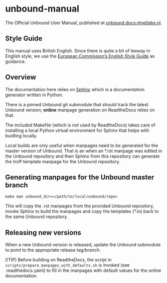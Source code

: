 # unbound-manual
The Official Unbound User Manual, published at [unbound.docs.nlnetlabs.nl](https://unbound.docs.nlnetlabs.nl/).


## Style Guide

This manual uses British English. Since there is quite a bit of leeway in
English style, we use the [European Commission’s English Style Guide] as
guidance.

[European Commission’s English Style Guide]: https://ec.europa.eu/info/sites/info/files/styleguide_english_dgt_en.pdf


## Overview

The documentation here relies on [Sphinx](https://www.sphinx-doc.org) which is
a documentation generator written in Python.

There is a pinned Unbound git submodule that should track the latest Unbound
version; **online** manpage generation on ReadtheDocs relies on that.

The included Makefile (which is not used by ReadtheDocs) takes care of
installing a local Python virtual environment for Sphinx that helps with
buidling locally.

Local builds are only useful when manpages need to be generated for the master
version of Unbound.
That is an when an \*.rst manpage was edited in the Unbound repository and then
Sphinx from this repository can generate the troff template manpage for the
Unbound repository.


## Generating manpages for the Unbound master branch

```
make man unbound_dir=</path/to/local/unbound/repo>
```
This will copy the .rst manpages from the provided Unbound repository,
invoke Sphinx to build the manpages and copy the templates (*.in) back to
the same Unbound repository.


## Releasing new versions

When a new Unbound version is released, update the Unbound submodule to point
to the appropriate release tag/branch.

[!TIP]
Before building on ReadtheDocs, the script in
`scripts/prepare_manpages_with_defaults.sh` is invoked (see .readthedocs.yaml)
to fill in the manpages with default values for the online documentation.

